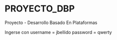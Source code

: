 # PROYECTO_DBP
Proyecto -  Desarrollo Basado En Plataformas


Ingerse con username = jbellido
            password = qwerty
